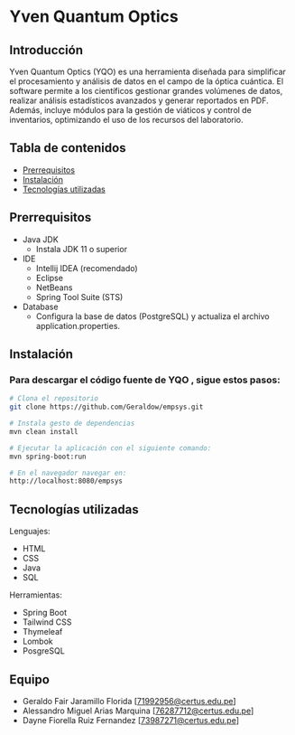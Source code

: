 # Yven Quantum Optics

## Introducción
Yven Quantum Optics (YQO) es una herramienta diseñada para simplificar el procesamiento y análisis de datos en el campo de la óptica cuántica. El software permite a los científicos gestionar grandes volúmenes de datos, realizar análisis estadísticos avanzados y generar reportados en PDF. Además, incluye módulos para la gestión de viáticos y control de inventarios, optimizando el uso de los recursos del laboratorio.

## Tabla de contenidos
- [Prerrequisitos](#prerrequisitos)
- [Instalación](#instalacion)
- [Tecnologías utilizadas](#tecnologias-utilizadas)

## Prerrequisitos
- Java JDK
    - Instala JDK 11 o superior
- IDE
    -  Intellij IDEA (recomendado)
    -  Eclipse
    -  NetBeans
    -  Spring Tool Suite (STS)
- Database
    - Configura la base de datos (PostgreSQL) y actualiza el archivo application.properties.

## Instalación
### Para descargar el código fuente de YQO , sigue estos pasos:
```sh
# Clona el repositorio
git clone https://github.com/Geraldow/empsys.git

# Instala gesto de dependencias
mvn clean install

# Ejecutar la aplicación con el siguiente comando:
mvn spring-boot:run

# En el navegador navegar en:
http://localhost:8080/empsys
```

## Tecnologías utilizadas
Lenguajes:
- HTML
- CSS
- Java
- SQL

Herramientas:
- Spring Boot
- Tailwind CSS
- Thymeleaf
- Lombok
- PosgreSQL

## Equipo
- Geraldo Fair Jaramillo Florida [71992956@certus.edu.pe]
- Alessandro Miguel Arias Marquina [76287712@certus.edu.pe]
- Dayne Fiorella Ruiz Fernandez [73987271@certus.edu.pe]